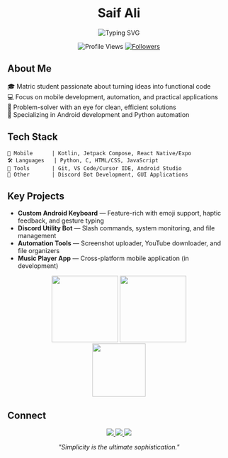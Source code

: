 <div align="center">
  <h1>Saif Ali</h1>
  <p>
    <img src="https://readme-typing-svg.herokuapp.com?font=JetBrains+Mono&duration=3000&pause=1000&color=3ECDF7&center=true&vCenter=true&width=435&lines=Mobile+Developer;Automation+Engineer;Problem+Solver" alt="Typing SVG" />
  </p>
  
  <p>
    <img src="https://komarev.com/ghpvc/?username=YourUsername&style=flat-square&color=3ecdf7" alt="Profile Views" />
    <a href="https://github.com/YourUsername?tab=followers">
      <img src="https://img.shields.io/github/followers/YourUsername?style=social" alt="Followers" />
    </a>
  </p>
</div>

## About Me
🎓 Matric student passionate about turning ideas into functional code  
💻 Focus on mobile development, automation, and practical applications  
🚀 Problem-solver with an eye for clean, efficient solutions  
📱 Specializing in Android development and Python automation

## Tech Stack
```
📱 Mobile      | Kotlin, Jetpack Compose, React Native/Expo
🛠️ Languages   | Python, C, HTML/CSS, JavaScript
🔧 Tools       | Git, VS Code/Cursor IDE, Android Studio
🤖 Other       | Discord Bot Development, GUI Applications
```

## Key Projects
- **Custom Android Keyboard** — Feature-rich with emoji support, haptic feedback, and gesture typing
- **Discord Utility Bot** — Slash commands, system monitoring, and file management
- **Automation Tools** — Screenshot uploader, YouTube downloader, and file organizers
- **Music Player App** — Cross-platform mobile application (in development)

<div align="center">
  <img height="150em" src="https://github-readme-stats.vercel.app/api?username=YourUsername&show_icons=true&theme=tokyonight&hide_border=true" />
  <img height="150em" src="https://github-readme-streak-stats.herokuapp.com/?user=YourUsername&theme=tokyonight&hide_border=true" />
</div>

<div align="center">
  <img height="120em" src="https://github-readme-stats.vercel.app/api/top-langs/?username=YourUsername&layout=compact&theme=tokyonight&hide_border=true" />
</div>

## Connect
<div align="center">
  <a href="mailto:your-email@example.com">
    <img src="https://img.shields.io/badge/Email-D14836?style=for-the-badge&logo=gmail&logoColor=white" />
  </a>
  <a href="https://github.com/YourUsername">
    <img src="https://img.shields.io/badge/GitHub-100000?style=for-the-badge&logo=github&logoColor=white" />
  </a>
  <a href="https://discord.com/users/YourDiscordID">
    <img src="https://img.shields.io/badge/Discord-5865F2?style=for-the-badge&logo=discord&logoColor=white" />
  </a>
</div>

<p align="center">
  <i>"Simplicity is the ultimate sophistication."</i>
</p>
